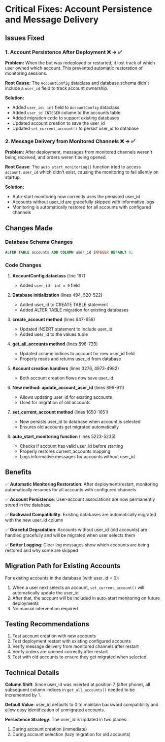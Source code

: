 # Critical Fixes: Account Persistence and Message Delivery

## Issues Fixed

### 1. **Account Persistence After Deployment** ❌ → ✅
**Problem:** When the bot was redeployed or restarted, it lost track of which user owned which account. This prevented automatic restoration of monitoring sessions.

**Root Cause:** The `AccountConfig` dataclass and database schema didn't include a `user_id` field to track account ownership.

**Solution:**
- Added `user_id: int` field to `AccountConfig` dataclass
- Added `user_id INTEGER` column to the accounts table
- Added migration code to support existing databases
- Updated account creation to save the user_id
- Updated `set_current_account()` to persist user_id to database

### 2. **Message Delivery from Monitored Channels** ❌ → ✅
**Problem:** After deployment, messages from monitored channels weren't being received, and orders weren't being opened.

**Root Cause:** The `auto_start_monitoring()` function tried to access `account.user_id` which didn't exist, causing the monitoring to fail silently on startup.

**Solution:**
- Auto-start monitoring now correctly uses the persisted user_id
- Accounts without user_id are gracefully skipped with informative logs
- Monitoring is automatically restored for all accounts with configured channels

## Changes Made

### Database Schema Changes
```sql
ALTER TABLE accounts ADD COLUMN user_id INTEGER DEFAULT 0;
```

### Code Changes

1. **AccountConfig dataclass** (line 197)
   - Added `user_id: int = 0` field

2. **Database initialization** (lines 494, 520-522)
   - Added user_id to CREATE TABLE statement
   - Added ALTER TABLE migration for existing databases

3. **create_account method** (lines 647-658)
   - Updated INSERT statement to include user_id
   - Added user_id to the values tuple

4. **get_all_accounts method** (lines 698-739)
   - Updated column indices to account for new user_id field
   - Properly reads and returns user_id from database

5. **Account creation handlers** (lines 3276, 4973-4982)
   - Both account creation flows now save user_id

6. **New method: update_account_user_id** (lines 899-911)
   - Allows updating user_id for existing accounts
   - Used for migration of old accounts

7. **set_current_account method** (lines 1650-1651)
   - Now persists user_id to database when account is selected
   - Ensures old accounts get migrated automatically

8. **auto_start_monitoring function** (lines 5223-5235)
   - Checks if account has valid user_id before starting
   - Properly restores current_accounts mapping
   - Logs informative messages for accounts without user_id

## Benefits

✅ **Automatic Monitoring Restoration**: After deployment/restart, monitoring automatically resumes for all accounts with configured channels

✅ **Account Persistence**: User-account associations are now permanently stored in the database

✅ **Backward Compatibility**: Existing databases are automatically migrated with the new user_id column

✅ **Graceful Degradation**: Accounts without user_id (old accounts) are handled gracefully and will be migrated when user selects them

✅ **Better Logging**: Clear log messages show which accounts are being restored and why some are skipped

## Migration Path for Existing Accounts

For existing accounts in the database (with user_id = 0):
1. When a user next selects an account, `set_current_account()` will automatically update the user_id
2. After that, the account will be included in auto-start monitoring on future deployments
3. No manual intervention required

## Testing Recommendations

1. Test account creation with new accounts
2. Test deployment restart with existing configured accounts
3. Verify message delivery from monitored channels after restart
4. Verify orders are opened correctly after restart
5. Test with old accounts to ensure they get migrated when selected

## Technical Details

**Column Shift**: Since user_id was inserted at position 7 (after phone), all subsequent column indices in `get_all_accounts()` needed to be incremented by 1.

**Default Value**: user_id defaults to 0 to maintain backward compatibility and allow easy identification of unmigrated accounts.

**Persistence Strategy**: The user_id is updated in two places:
1. During account creation (immediate)
2. During account selection (lazy migration for old accounts)